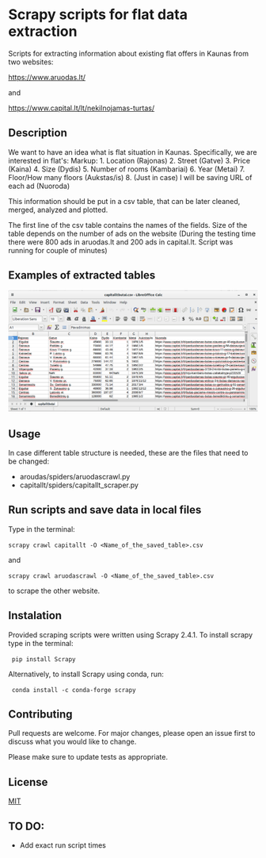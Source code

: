 # Scrapy scripts for flat data extraction

Scripts for extracting information about existing flat offers in Kaunas from two websites:

https://www.aruodas.lt/

and

https://www.capital.lt/lt/nekilnojamas-turtas/


## Description

We want to have an idea what is flat situation in Kaunas. Specifically, we are interested in flat's:
Markup: 1. Location (Rajonas)
        2. Street (Gatve)
        3. Price (Kaina)
        4. Size (Dydis)
        5. Number of rooms (Kambariai)
        6. Year (Metai)
        7. Floor/How many floors (Aukstas/is)
        8. (Just in case) I will be saving URL of each ad (Nuoroda) 

This information should be put in a csv table, that can be later cleaned, merged, analyzed and plotted.

The first line of the csv table contains the names of the fields. Size of the table depends on the number of ads on the website (During the testing time there were 800 ads in aruodas.lt and 200 ads in capital.lt. Script was running for couple of minutes)

## Examples of extracted tables

![picture alt](/images/Screenshot_of_table.png?raw=true "Screenshot of extracted table")


## Usage

In case different table structure is needed, these are the files that need to be changed:

* aroudas/spiders/aruodascrawl.py 
* capitallt/spiders/capitallt_scraper.py

## Run scripts and save data in local files

Type in the terminal:

`scrapy crawl capitallt -O <Name_of_the_saved_table>.csv`

and  

`scrapy crawl aruodascrawl -O <Name_of_the_saved_table>.csv`

to scrape the other website.

## Instalation

Provided scraping scripts were written using Scrapy 2.4.1. To install scrapy type in the terminal:

` pip install Scrapy`

Alternatively, to install Scrapy using conda, run:

` conda install -c conda-forge scrapy`

## Contributing
Pull requests are welcome. For major changes, please open an issue first to discuss what you would like to change.

Please make sure to update tests as appropriate.

## License
[MIT](https://choosealicense.com/licenses/mit/)


## TO DO:
* Add exact run script times